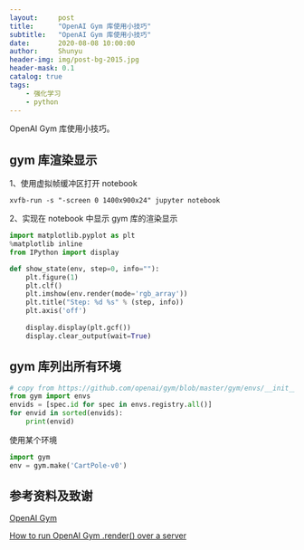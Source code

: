 ```yaml
---
layout:     post
title:      "OpenAI Gym 库使用小技巧"
subtitle:   "OpenAI Gym 库使用小技巧"
date:       2020-08-08 10:00:00
author:     Shunyu
header-img: img/post-bg-2015.jpg
header-mask: 0.1
catalog: true
tags:
    - 强化学习
    - python
---
```




OpenAI Gym 库使用小技巧。



## gym 库渲染显示

1、使用虚拟帧缓冲区打开 notebook

```
xvfb-run -s "-screen 0 1400x900x24" jupyter notebook
```



2、实现在 notebook 中显示 gym 库的渲染显示

```python
import matplotlib.pyplot as plt
%matplotlib inline
from IPython import display

def show_state(env, step=0, info=""):
    plt.figure(1)
    plt.clf()
    plt.imshow(env.render(mode='rgb_array'))
    plt.title("Step: %d %s" % (step, info))
    plt.axis('off')
    
    display.display(plt.gcf())
    display.clear_output(wait=True)
```



## gym 库列出所有环境

```python
# copy from https://github.com/openai/gym/blob/master/gym/envs/__init__.py
from gym import envs
envids = [spec.id for spec in envs.registry.all()]
for envid in sorted(envids):
    print(envid)
```



使用某个环境

```python
import gym
env = gym.make('CartPole-v0')
```





## 参考资料及致谢

[OpenAI Gym](https://github.com/openai/gym)

[How to run OpenAI Gym .render() over a server](https://stackoverflow.com/questions/40195740/how-to-run-openai-gym-render-over-a-server)

